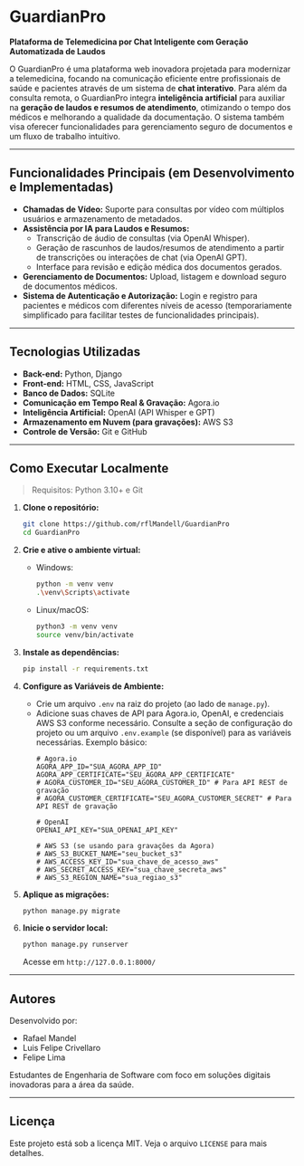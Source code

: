 # GuardianPro
**Plataforma de Telemedicina por Chat Inteligente com Geração Automatizada de Laudos**

O GuardianPro é uma plataforma web inovadora projetada para modernizar a telemedicina, focando na comunicação eficiente entre profissionais de saúde e pacientes através de um sistema de **chat interativo**. Para além da consulta remota, o GuardianPro integra **inteligência artificial** para auxiliar na **geração de laudos e resumos de atendimento**, otimizando o tempo dos médicos e melhorando a qualidade da documentação. O sistema também visa oferecer funcionalidades para gerenciamento seguro de documentos e um fluxo de trabalho intuitivo.

---

## Funcionalidades Principais (em Desenvolvimento e Implementadas)

- **Chamadas de Vídeo:** Suporte para consultas por vídeo com múltiplos usuários e armazenamento de metadados.
- **Assistência por IA para Laudos e Resumos:**
    - Transcrição de áudio de consultas (via OpenAI Whisper).
    - Geração de rascunhos de laudos/resumos de atendimento a partir de transcrições ou interações de chat (via OpenAI GPT).
    - Interface para revisão e edição médica dos documentos gerados.
- **Gerenciamento de Documentos:** Upload, listagem e download seguro de documentos médicos.
- **Sistema de Autenticação e Autorização:** Login e registro para pacientes e médicos com diferentes níveis de acesso (temporariamente simplificado para facilitar testes de funcionalidades principais).

---

## Tecnologias Utilizadas

- **Back-end:** Python, Django
- **Front-end:** HTML, CSS, JavaScript
- **Banco de Dados:** SQLite
- **Comunicação em Tempo Real & Gravação:** Agora.io
- **Inteligência Artificial:** OpenAI (API Whisper e GPT)
- **Armazenamento em Nuvem (para gravações):** AWS S3
- **Controle de Versão:** Git e GitHub

---

## Como Executar Localmente

> Requisitos: Python 3.10+ e Git

1.  **Clone o repositório:**
    ```bash
    git clone https://github.com/rflMandell/GuardianPro
    cd GuardianPro
    ```

2.  **Crie e ative o ambiente virtual:**
    *   Windows:
        ```bash
        python -m venv venv
        .\venv\Scripts\activate
        ```
    *   Linux/macOS:
        ```bash
        python3 -m venv venv
        source venv/bin/activate
        ```

3.  **Instale as dependências:**
    ```bash
    pip install -r requirements.txt
    ```

4.  **Configure as Variáveis de Ambiente:**
    *   Crie um arquivo `.env` na raiz do projeto (ao lado de `manage.py`).
    *   Adicione suas chaves de API para Agora.io, OpenAI, e credenciais AWS S3 conforme necessário. Consulte a seção de configuração do projeto ou um arquivo `.env.example` (se disponível) para as variáveis necessárias. Exemplo básico:
        ```env
        # Agora.io
        AGORA_APP_ID="SUA_AGORA_APP_ID"
        AGORA_APP_CERTIFICATE="SEU_AGORA_APP_CERTIFICATE"
        # AGORA_CUSTOMER_ID="SEU_AGORA_CUSTOMER_ID" # Para API REST de gravação
        # AGORA_CUSTOMER_CERTIFICATE="SEU_AGORA_CUSTOMER_SECRET" # Para API REST de gravação

        # OpenAI
        OPENAI_API_KEY="SUA_OPENAI_API_KEY"

        # AWS S3 (se usando para gravações da Agora)
        # AWS_S3_BUCKET_NAME="seu_bucket_s3"
        # AWS_ACCESS_KEY_ID="sua_chave_de_acesso_aws"
        # AWS_SECRET_ACCESS_KEY="sua_chave_secreta_aws"
        # AWS_S3_REGION_NAME="sua_regiao_s3"
        ```

5.  **Aplique as migrações:**
    ```bash
    python manage.py migrate
    ```

6.  **Inicie o servidor local:**
    ```bash
    python manage.py runserver
    ```
    Acesse em `http://127.0.0.1:8000/`

---

## Autores

Desenvolvido por:
- Rafael Mandel
- Luis Felipe Crivellaro
- Felipe Lima

Estudantes de Engenharia de Software com foco em soluções digitais inovadoras para a área da saúde.

---

## Licença

Este projeto está sob a licença MIT. Veja o arquivo `LICENSE` para mais detalhes.